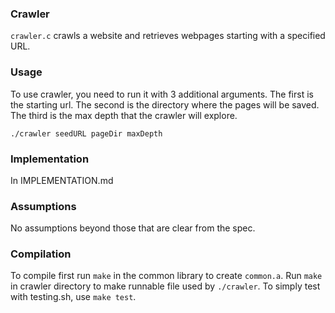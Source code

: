 ### Crawler
`crawler.c` crawls a website and retrieves webpages starting with a specified URL.

### Usage
To use crawler, you need to run it with 3 additional arguments. The first is the starting url. The second is the directory where the pages will be saved. The third is the max depth that the crawler will explore.

`./crawler seedURL pageDir maxDepth`

### Implementation
In IMPLEMENTATION.md

### Assumptions
No assumptions beyond those that are clear from the spec.

### Compilation
To compile first run `make` in the common library to create `common.a`.
Run `make` in crawler directory to make runnable file used by `./crawler`.
To simply test with testing.sh, use `make test`.
